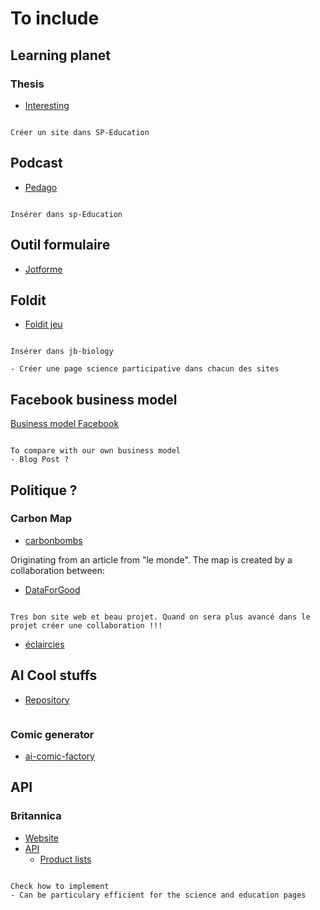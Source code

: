 # To include

## Learning planet 

### Thesis

- [Interesting](https://projects.learningplanetinstitute.org/projects/students-learning-development-and-path-planni/summary)

```{note}

Créer un site dans SP-Education

```


## Podcast 

- [Pedago](https://shows.acast.com/pedago-universite-paris-cite)


```{note}

Insérer dans sp-Education

```

## Outil formulaire

- [Jotforme](https://www.jotform.com/)


## Foldit

- [Foldit jeu](https://fold.it/)

```{note}

Insérer dans jb-biology 

- Créer une page science participative dans chacun des sites

```


## Facebook business model

[Business model Facebook](https://businessmodelanalyst.com/facebook-business-model/#Facebook%E2%80%99s_SWOT_Analysis)

```{note}

To compare with our own business model
- Blog Post ?

```

## Politique ?

### Carbon Map

- [carbonbombs](https://www.carbonbombs.org/map)

Originating from an article from "le monde". The map is created by a collaboration between:

- [DataForGood](https://dataforgood.fr/)

```{note}

Tres bon site web et beau projet. Quand on sera plus avancé dans le projet créer une collaboration !!!

```

- [éclaircies](https://eclaircies.co/)


## AI Cool stuffs

- [Repository](https://huggingface.co/)

```

```

### Comic generator

- [ai-comic-factory](https://huggingface.co/spaces/jbilcke-hf/ai-comic-factory)


## API

### Britannica 

- [Website](https://www.britannica.com/)
- [API](https://encyclopediaapi.com/)
    - [Product lists](https://encyclopediaapi.com/products/index)

```{note}

Check how to implement
- Can be particulary efficient for the science and education pages

```